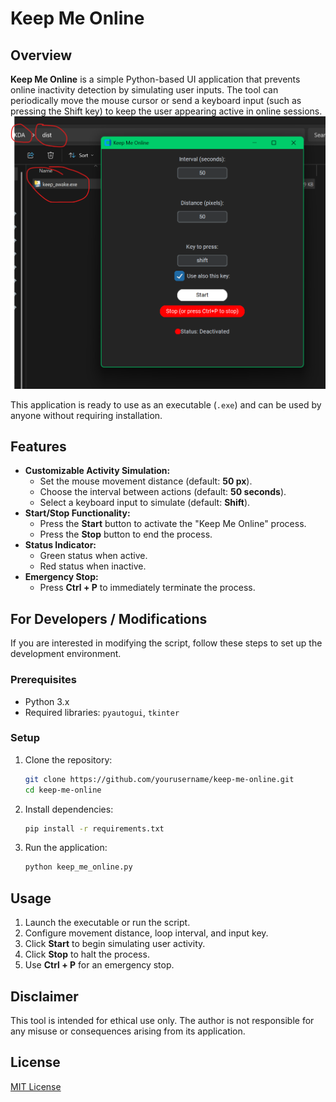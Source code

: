 # Keep Me Online


## Overview
**Keep Me Online** is a simple Python-based UI application that prevents online inactivity detection by simulating user inputs. The tool can periodically move the mouse cursor or send a keyboard input (such as pressing the Shift key) to keep the user appearing active in online sessions.
![Keep Me Online UI](ExeScreenshot.png)

This application is ready to use as an executable (`.exe`) and can be used by anyone without requiring installation.

## Features
- **Customizable Activity Simulation:**
  - Set the mouse movement distance (default: **50 px**).
  - Choose the interval between actions (default: **50 seconds**).
  - Select a keyboard input to simulate (default: **Shift**).
- **Start/Stop Functionality:**
  - Press the **Start** button to activate the "Keep Me Online" process.
  - Press the **Stop** button to end the process.
- **Status Indicator:**
  - Green status when active.
  - Red status when inactive.
- **Emergency Stop:**
  - Press **Ctrl + P** to immediately terminate the process.

## For Developers / Modifications
If you are interested in modifying the script, follow these steps to set up the development environment.

### Prerequisites
- Python 3.x
- Required libraries: `pyautogui`, `tkinter`

### Setup
1. Clone the repository:
   ```sh
   git clone https://github.com/yourusername/keep-me-online.git
   cd keep-me-online
   ```
2. Install dependencies:
   ```sh
   pip install -r requirements.txt
   ```
3. Run the application:
   ```sh
   python keep_me_online.py
   ```

## Usage
1. Launch the executable or run the script.
2. Configure movement distance, loop interval, and input key.
3. Click **Start** to begin simulating user activity.
4. Click **Stop** to halt the process.
5. Use **Ctrl + P** for an emergency stop.

## Disclaimer
This tool is intended for ethical use only. The author is not responsible for any misuse or consequences arising from its application.

## License
[MIT License](LICENSE)
